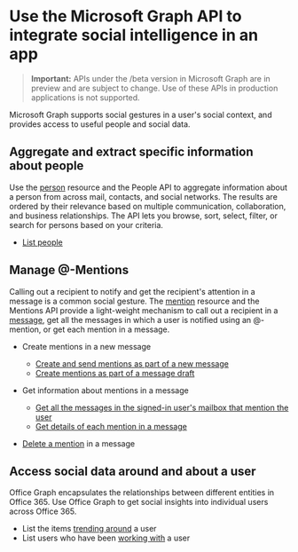 # Use the Microsoft Graph API to integrate social intelligence in an app

> **Important:** APIs under the /beta version in Microsoft Graph are in preview and are subject to change. Use of these APIs in production applications is not supported.

Microsoft Graph supports social gestures in a user's social context, and provides access to useful people and social data.

## Aggregate and extract specific information about people

Use the [person](../resources/person.md) resource and the People API to aggregate information
about a person from across mail, contacts, and social networks. The results are ordered by their
relevance based on multiple communication, collaboration, and business relationships. The API
lets you browse, sort, select, filter, or search for persons based on your criteria.

- [List people](../api/user_list_people.md)

## Manage @-Mentions

Calling out a recipient to notify and get the recipient's attention in a message is a common social gesture.
The [mention](../resources/mention.md) resource and the Mentions API provide a light-weight mechanism to call out
a recipient in a [message](../resources/message.md), get all the messages in which a user is notified using an @-mention,
or get each mention in a message.

<!--
Include the next sentence when supporting events.

**Mention** is also supported by [Event](../resources/event.md).

-->

- Create mentions in a new message

  - [Create and send mentions as part of a new message](../api/user_sendmail.md#request-2)
  - [Create mentions as part of a message draft](../api/user_post_messages.md#request-2)

- Get information about mentions in a message

  - [Get all the messages in the signed-in user's mailbox that mention the user](../api/user_list_messages.md#request-2)
  - [Get details of each mention in a message](../api/message_get.md#request-2)

- [Delete a mention](../api/message_delete.md#request-2) in a message

## Access social data around and about a user

Office Graph encapsulates the relationships between different entities in Office 365. Use Office Graph to get social insights
into individual users across Office 365.

- List the items [trending around](../api/insights_list_trending.md) a user
- List users who have been [working with](../api/user_list_people.md) a user
